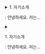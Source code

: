 <details>
<summary>1. 자기소개
  <p> : 안녕하세요. 저는...</p>
</summary>
<div markdown="1">

# 자기소개  

안녕하세요. 저는 조은채입니다.
지금 선문대학교 글로벌소프트웨어 학과에 재학 중입니다.

처음에 이 학과를 선택했을 때 '진도를 따라갈 수 있을까?', '적성에 맞을까?'하는 고민을 했었습니다.
하지만 지금은 전공 공부가 꽤 재미있고, 부질없는 고민이었구나 싶습니다.

딱 하나, 고민(?)이 있다면 학교가 집이랑 멀다는 것입니다.

-----

저희 집에는 고양이가 두 마리 있습니다.   
처음 보는 사람은 둘이 똑같이 생겼다고 하지만, 자세히 보면 꽤 다른 점이 있다는 것을 알 수 있습니다.   
그래서 학교가 집이랑 멀다는 것이 고민인 이유는 바로 고양이 때문입니다.   

학기 중에는 고양이를 자주 볼 수가 없으니까요......   
~~사실 고양이 자랑하려고 고민이라고 한거에요ㅎㅎㅎ~~

![쿠로](~/git/Joeunchae9835.github.io/images/cat_1.png){: height="50%" width="50%"}
![에코](~/git/Joeunchae9835.github.io/images/cat_2.png){: height="50%" width="50%"}

<html>
  <img scr="~/git/Joeunchae9835.github.io/images/cat_1.png" height="50%" width="50%">
  <img scr="~/git/Joeunchae9835.github.io/images/cat_2.png" height="50%" width="50%">
</html>
-----

최근 코로나 때문에 밖에 잘 못나가서 생긴 취미가 하나있는데요.   
바로 칼림바 연주입니다.  
칼림바는 가느다란 철판을 여러 개 달아놓은 타악기입니다.  
원래 악기에는 별 관심이 없었는데 유튜브 채널 [**'위키위키(WIKIWIKI)'**](https://www.youtube.com/user/WIKIWIKISHOP)를 보고 나서 '저건 사야해!'하는 생각이 들어서 사버렸죠.

지금 연주할 수 있는 곡은
  1. See you again
  2. Summer - 기쿠로지의 여름 OST
두 곡입니다.

칼림바 외에 원래 가지고 있던 취미로는 뜨개질, 페이터 커팅, 피포 페인팅(ex. 명화 그리기) 정도가 있습니다.

-----

|주소           |전화번호     |e-mail             |
|:-------------:|:-----------:|:-----------------:|
|경상남도 함안군|010-3940-XXXX|dmsco9835@naver.com|

</div>
</details>


<details>
<summary>
  <p>1. 자기소개</p>
  <p> : 안녕하세요. 저는...</p>
</summary>
<div markdown="1">



</div>
</details>
